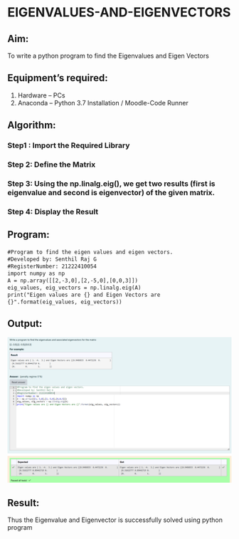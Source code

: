 # EIGENVALUES-AND-EIGENVECTORS
## Aim:
To write a python program to find the Eigenvalues and Eigen Vectors
## Equipment’s required:
1. 	Hardware – PCs
2. 	Anaconda – Python 3.7 Installation / Moodle-Code Runner
## Algorithm:
### Step1 : Import the Required Library
### Step 2: Define the Matrix
### Step 3: Using the np.linalg.eig(),  we get two results (first is eigenvalue and second is eigenvector) of the given matrix.
### Step 4: Display the Result

## Program:
```
#Program to find the eigen values and eigen vectors.
#Developed by: Senthil Raj G
#RegisterNumber: 21222410054
import numpy as np
A = np.array([[2,-3,0],[2,-5,0],[0,0,3]])
eig_values, eig_vectors = np.linalg.eig(A)
print("Eigen values are {} and Eigen Vectors are {}".format(eig_values, eig_vectors))
```
## Output:
![alt text](<Screenshot 2025-04-10 094659.png>)
## Result:
Thus the Eigenvalue and Eigenvector is successfully solved using python program

